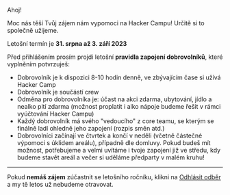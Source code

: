 Ahoj! 

Moc nás těší Tvůj zájem nám vypomoci na Hacker Campu! Určitě si to společně užijeme.

Letošní termín je **31. srpna až 3. září 2023**

Před přihlášením prosím projdi letošní **pravidla zapojení dobrovolníků**,
které vyplněním potvrzuješ:

*   Dobrovolník je k dispozici 8-10 hodin denně, ve zbývajícím čase si užívá Hacker Camp
*   Dobrovolník je součástí crew
*   Odměna pro dobrovolníka je: účast na akci zdarma, ubytování, jídlo 
    a nealko pití zdarma (možnost proplatit i alko nápoje budeme řešit 
    v rámci vyúčtování Hacker Campu)
*   Každý dobrovolník má svého "vedoucího" z core teamu, se kterým se finálně
    ladí ohledně jeho zapojení (rozpis směn atd.)
*   Dobrovolníci začínají ve čtvrtek a končí v neděli 
    (včetně částečné výpomoci s úklidem areálu), případně dle domluvy. 
    Pokud budeš mít možnost, potřebujeme a velmi uvítáme i tvoje zapojení 
    již ve středu, kdy budeme stavět areál a večer si uděláme předparty v malém kruhu!

* * *

Pokud **nemáš zájem** zúčastnit se letošního ročníku, klikni na [Odhlásit odběr](javascript:optout()) 
a my tě letos už nebudeme otravovat.
